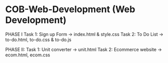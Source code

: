 # COB-Web-Development (Web Development)
PHASE I
Task 1: Sign up Form -> index.html & style.css
Task 2: To Do List   -> to-do.html, to-do.css & to-do.js 

PHASE II:
Task 1: Unit converter -> unit.html
Task 2: Ecommerce website -> ecom.html, ecom.css

